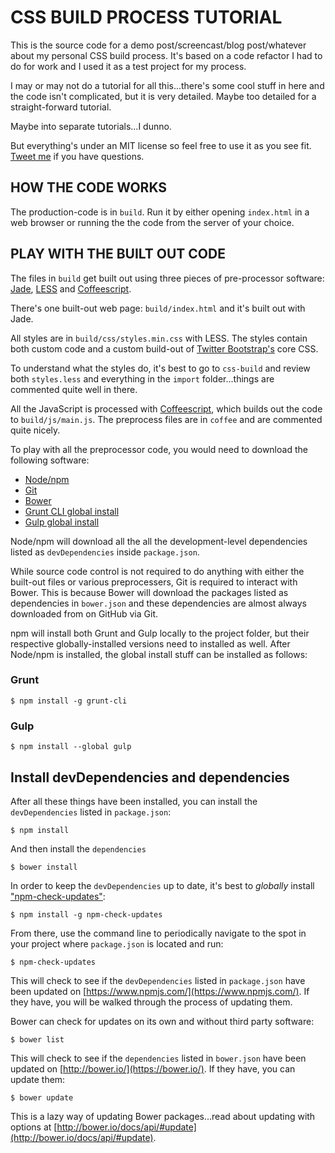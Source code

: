 # CSS BUILD PROCESS TUTORIAL

This is the source code for a demo post/screencast/blog post/whatever about my personal CSS build process. It's based on a code refactor I had to do for work and I used it as a test project for my process.

I may or may not do a tutorial for all this...there's some cool stuff in here and the code isn't complicated, but it is very detailed. Maybe too detailed for a straight-forward tutorial.

Maybe into separate tutorials...I dunno.

But everything's under an MIT license so feel free to use it as you see fit. [Tweet me](http://twitter.com/kaidez) if you have questions.

## HOW THE CODE WORKS
The production-code is in `build`. Run it by either opening `index.html` in a web browser or running the the code from the server of your choice.

## PLAY WITH THE BUILT OUT CODE
The files in `build` get built out using three pieces of pre-processor software: [Jade](http://jade-lang.com/), [LESS](http://lesscss.org/) and [Coffeescript](http://coffeescript.org/).

There's one built-out web page: `build/index.html` and it's built out with Jade.

All styles are in `build/css/styles.min.css` with LESS. The styles contain both custom code and a custom build-out of [Twitter Bootstrap's](http://getbootstrap.com/) core CSS.

To understand what the styles do, it's best to go to `css-build` and review both `styles.less` and everything in the `import` folder...things are commented quite well in there.

All the JavaScript is processed with [Coffeescript](http://coffeescript.org/), which builds out the code to `build/js/main.js`. The preprocess files are in `coffee` and are commented quite nicely.

To play with all the preprocessor code, you would need to download the following software:

* [Node/npm](http://nodejs.org/download/)
* [Git](http://git-scm.com/downloads)
* [Bower](http://bower.io)
* [Grunt CLI global install](http://gruntjs.com/getting-started)
* [Gulp global install](https://github.com/gulpjs/gulp/blob/master/docs/getting-started.md)

Node/npm will download all the all the development-level dependencies listed as `devDependencies` inside `package.json`.

While source code control is not required to do anything with either the built-out files or various preprocessers, Git is required to interact with Bower. This is because Bower will download the packages listed as dependencies in `bower.json` and these dependencies are almost always downloaded from on GitHub via Git.

npm will install both Grunt and Gulp locally to the project folder, but their respective globally-installed versions need to installed as well. After Node/npm is installed, the global install stuff can be installed as follows:

### Grunt
    $ npm install -g grunt-cli

### Gulp
    $ npm install --global gulp

## Install devDependencies and dependencies
After all these things have been installed, you can install the `devDependencies` listed in `package.json`:

    $ npm install

And then install the `dependencies`

    $ bower install

In order to keep the `devDependencies` up to date, it's best to *globally* install ["npm-check-updates"](https://www.npmjs.com/package/npm-check-updates):

    $ npm install -g npm-check-updates

From there, use the command line to periodically navigate to the spot in your project where `package.json` is located and run:

    $ npm-check-updates

This will check to see if the `devDependencies` listed in `package.json` have been updated on [https://www.npmjs.com/](https://www.npmjs.com/). If they have, you will be walked through the process of updating them.

Bower can check for updates on its own and without third party software:

    $ bower list

This will check to see if the `dependencies` listed in `bower.json` have been updated on [http://bower.io/](https://bower.io/). If they have, you can update them:

    $ bower update

This is a lazy way of updating Bower packages...read about updating with options at [http://bower.io/docs/api/#update](http://bower.io/docs/api/#update).
